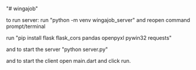"# wingajob" 

to run server: run "python -m venv wingajob_server"
and reopen command prompt/terminal

run "pip install flask flask_cors pandas openpyxl pywin32 requests"

and to start the server "python server.py"

and to start the client open main.dart and click run.